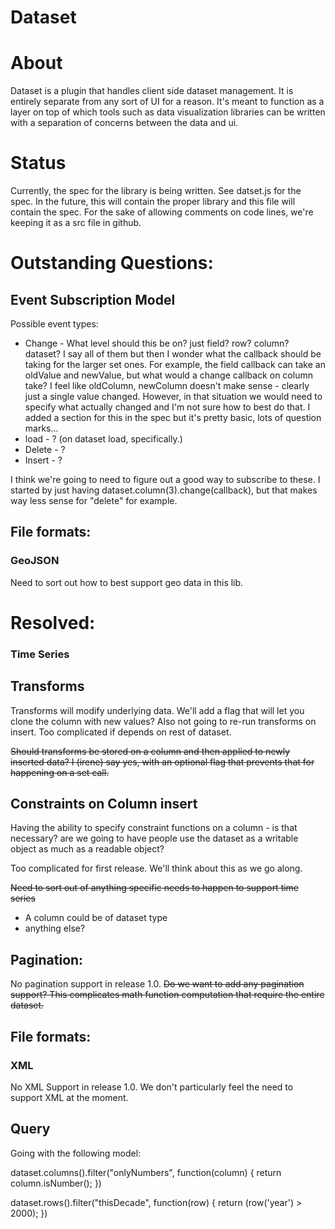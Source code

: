 Dataset
==============

# About

Dataset is a  plugin that handles client side dataset management. It is entirely separate from any sort of UI for a reason. It's meant to function as a layer on top of which tools such as data visualization libraries can be written with a separation of concerns between the data and ui.

# Status

Currently, the spec for the library is being written.
See datset.js for the spec. In the future, this will contain the proper library and this file will contain the spec. For the sake of allowing comments on code lines, we're keeping it as a src file in github.

# Outstanding Questions:

## Event Subscription Model

Possible event types:

* Change - What level should this be on? just field? row? column? dataset? I say all of them but then I wonder what the callback should be taking for the larger set ones. For example, the field callback can take an oldValue and newValue, but what would a change callback on column take? I feel like oldColumn, newColumn doesn't make sense - clearly just a single value changed. However, in that situation we would need to specify what actually changed and I'm not sure how to best do that. I added a section for this in the spec but it's pretty basic, lots of question marks...
* load - ? (on dataset load, specifically.)
* Delete - ?
* Insert - ?

I think we're going to need to figure out a good way to subscribe to these. I started by just having dataset.column(3).change(callback), but that makes way less sense for "delete" for example.

## File formats:

### GeoJSON

Need to sort out how to best support geo data in this lib.



# Resolved:

### Time Series

## Transforms

Transforms will modify underlying data. We'll add a flag that will let you clone the column with new values?
Also not going to re-run transforms on insert. Too complicated if depends on rest of dataset.

<del>Should transforms be stored on a column and then applied to newly inserted data? I (irene) say yes, with an optional flag that prevents that for happening on a set call.

## Constraints on Column insert
Having the ability to specify constraint functions on a column - is that necessary? are we going to have people use the dataset as a writable object as much as a readable object?</del>

Too complicated for first release. We'll think about this as we go along.

<del>Need to sort out of anything specific needs to happen to support time series
* A column could be of dataset type
* anything else?</del>

## Pagination:

No pagination support in release 1.0.
<del>Do we want to add any pagination support? This complicates math function computation that require the entire dataset.</del>

## File formats:

### XML
No XML Support in release 1.0.
<de>We don't particularly feel the need to support XML at the moment. </del>
  
## Query
Going with the following model:

dataset.columns().filter("onlyNumbers", function(column) {
  return column.isNumber();
})

dataset.rows().filter("thisDecade", function(row) {
  return (row('year') > 2000);
})
